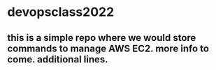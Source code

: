 # devopsclass2022

## this is a simple repo where we would store commands to manage AWS EC2. more info to come. additional lines.